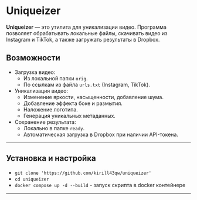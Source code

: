 # Uniqueizer

**Uniqueizer** — это утилита для уникализации видео. Программа позволяет обрабатывать локальные файлы, скачивать видео из Instagram и TikTok, а также загружать результаты в Dropbox.

## Возможности

- Загрузка видео:
  - Из локальной папки `orig`.
  - По ссылкам из файла `urls.txt` (Instagram, TikTok).
- Уникализация видео:
  - Изменение яркости, насыщенности, добавление шума.
  - Добавление эффекта боке и размытия.
  - Наложение логотипа.
  - Генерация уникальных метаданных.
- Сохранение результата:
  - Локально в папке `ready`.
  - Автоматическая загрузка в Dropbox при наличии API-токена.

---

## Установка и настройка

* `git clone 'https://github.com/kirill43qw/uniqueizer'`
* `cd uniqueizer`
* `docker compose up -d --build` - запуск скрипта в docker контейнере

---
